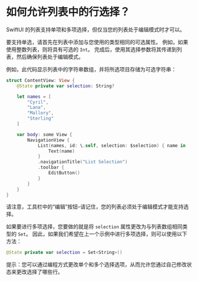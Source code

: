 如何允许列表中的行选择？
===

SwiftUI 的列表支持单项和多项选择，但仅当您的列表处于编辑模式时才可以。

要支持单选，请首先在列表中添加与您使用的类型相同的可选属性。 例如，如果使用整数列表，则将具有可选的 `Int`。 完成后，使用其选择参数将其传递到列表，然后确保列表处于编辑模式。

例如，此代码显示列表中的字符串数组，并将所选项目存储为可选字符串：

```swift
struct ContentView: View {
    @State private var selection: String?

    let names = [
        "Cyril",
        "Lana",
        "Mallory",
        "Sterling"
    ]

    var body: some View {
        NavigationView {
            List(names, id: \.self, selection: $selection) { name in
                Text(name)
            }
            .navigationTitle("List Selection")
            .toolbar {
                EditButton()
            }
        }
    }
}
```

请注意，工具栏中的“编辑”按钮–请记住，您的列表必须处于编辑模式才能支持选择。

如果要进行多项选择，您要做的就是将 `selection` 属性更改为与列表数组相同类型的 `Set`。 因此，如果我们希望在上一个示例中进行多项选择，则可以使用以下方法：

```swift
@State private var selection = Set<String>()
```

提示：您可以通过编程方式更改单个和多个选择选项，从而允许您通过自己修改状态来更改选择了哪些行。